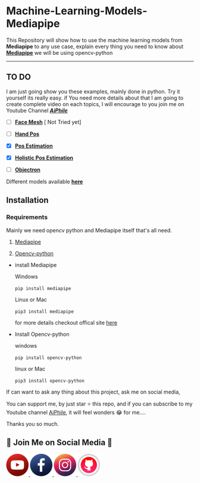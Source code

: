 # Machine-Learning-Models-Mediapipe

This Repository will show how to use the machine learning models from **Mediapipe** to any use case, explain every thing you need to know about [**Mediapipe**](https://google.github.io/mediapipe/) we will be using opencv-python

----

## TO DO
I am just going show you these examples, mainly done in python. Try it yourself its really easy.
if You need more details about that I am going to create complete video on each topics, I will encourage to  you join me on Youtube Channel [***AiPhile***](https://www.youtube.com/c/aiphile)
 

- [ ] [**Face Mesh**](https://google.github.io/mediapipe/solutions/face_mesh.html) [ Not Tried yet]

- [ ] [**Hand Pos**](https://google.github.io/mediapipe/solutions/hands.html)
  
- [x] [**Pos Estimation**](https://github.com/Asadullah-Dal17/Machine-Learning-Models-Mediapipe-/tree/master/Pos-Estimation)
  
- [x] [**Holistic Pos Estimation**](https://github.com/Asadullah-Dal17/Machine-Learning-Models-Mediapipe-/tree/master/Holistic-Pos)
 
- [ ] [**Objectron**](https://google.github.io/mediapipe/solutions/objectron )


Different models available [**here**](https://google.github.io/mediapipe/solutions/models)

## Installation 

### Requirements
Mainly we need opencv python and Mediapipe itself that's all need.

1. [Mediapipe](https://pypi.org/project/mediapipe/)

2. [Opencv-python](https://pypi.org/project/opencv-python/) 

- install Mediapipe
   
   Windows
   
   `pip install mediapipe`

    Linux or Mac

    `pip3 install mediapipe`

    for more details checkout offical site [here](https://google.github.io/mediapipe/getting_started/python.html)

- Install Opencv-python
   
   windows

   `pip install opencv-python`

   linux or Mac

   `pip3 install opencv-python`


If can want to ask any thing about this project, ask me on social media, 

You can support me, by just star :star: this repo, and if  you can subscribe to my Youtube channel [AiPhile](https://www.youtube.com/c/aiphile), it will feel wonders :joy: for me....

Thanks you so much.

## :green_heart: Join Me on Social Media :green_heart:


<a href="https://www.youtube.com/c/aiphile"> <img alt="AiPhile Youtube" src="icons/youtub-icon.svg"  width="60" height="60">
</a>
<a href="https://www.facebook.com/AIPhile17">
<img alt="AiPhile Facebook" src="icons/facebook-icon.svg"  width="60" height="60">
</a>
<a href="https://www.instagram.com/aiphile17/"> <img alt="AiPhile Insta" src="icons/instagram-icon.svg"  width="60" height="60">
</a>
<a href="https://github.com/Asadullah-Dal17"> <img alt="Github" src="icons/github-icon.svg"  width="60" height="60">
</a>


